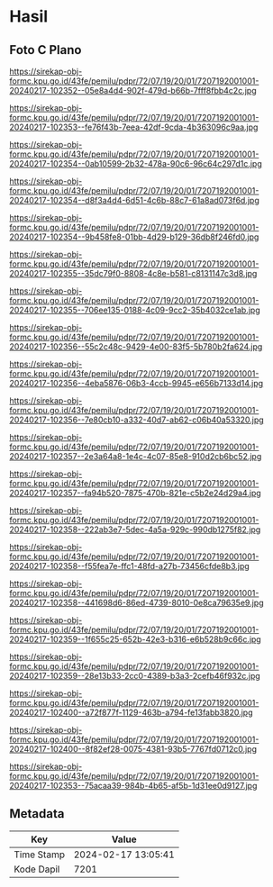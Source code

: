 # Hasil

## Foto C Plano

https://sirekap-obj-formc.kpu.go.id/43fe/pemilu/pdpr/72/07/19/20/01/7207192001001-20240217-102352--05e8a4d4-902f-479d-b66b-7fff8fbb4c2c.jpg

https://sirekap-obj-formc.kpu.go.id/43fe/pemilu/pdpr/72/07/19/20/01/7207192001001-20240217-102353--fe76f43b-7eea-42df-9cda-4b363096c9aa.jpg

https://sirekap-obj-formc.kpu.go.id/43fe/pemilu/pdpr/72/07/19/20/01/7207192001001-20240217-102354--0ab10599-2b32-478a-90c6-96c64c297d1c.jpg

https://sirekap-obj-formc.kpu.go.id/43fe/pemilu/pdpr/72/07/19/20/01/7207192001001-20240217-102354--d8f3a4d4-6d51-4c6b-88c7-61a8ad073f6d.jpg

https://sirekap-obj-formc.kpu.go.id/43fe/pemilu/pdpr/72/07/19/20/01/7207192001001-20240217-102354--9b458fe8-01bb-4d29-b129-36db8f246fd0.jpg

https://sirekap-obj-formc.kpu.go.id/43fe/pemilu/pdpr/72/07/19/20/01/7207192001001-20240217-102355--35dc79f0-8808-4c8e-b581-c8131147c3d8.jpg

https://sirekap-obj-formc.kpu.go.id/43fe/pemilu/pdpr/72/07/19/20/01/7207192001001-20240217-102355--706ee135-0188-4c09-9cc2-35b4032ce1ab.jpg

https://sirekap-obj-formc.kpu.go.id/43fe/pemilu/pdpr/72/07/19/20/01/7207192001001-20240217-102356--55c2c48c-9429-4e00-83f5-5b780b2fa624.jpg

https://sirekap-obj-formc.kpu.go.id/43fe/pemilu/pdpr/72/07/19/20/01/7207192001001-20240217-102356--4eba5876-06b3-4ccb-9945-e656b7133d14.jpg

https://sirekap-obj-formc.kpu.go.id/43fe/pemilu/pdpr/72/07/19/20/01/7207192001001-20240217-102356--7e80cb10-a332-40d7-ab62-c06b40a53320.jpg

https://sirekap-obj-formc.kpu.go.id/43fe/pemilu/pdpr/72/07/19/20/01/7207192001001-20240217-102357--2e3a64a8-1e4c-4c07-85e8-910d2cb6bc52.jpg

https://sirekap-obj-formc.kpu.go.id/43fe/pemilu/pdpr/72/07/19/20/01/7207192001001-20240217-102357--fa94b520-7875-470b-821e-c5b2e24d29a4.jpg

https://sirekap-obj-formc.kpu.go.id/43fe/pemilu/pdpr/72/07/19/20/01/7207192001001-20240217-102358--222ab3e7-5dec-4a5a-929c-990db1275f82.jpg

https://sirekap-obj-formc.kpu.go.id/43fe/pemilu/pdpr/72/07/19/20/01/7207192001001-20240217-102358--f55fea7e-ffc1-48fd-a27b-73456cfde8b3.jpg

https://sirekap-obj-formc.kpu.go.id/43fe/pemilu/pdpr/72/07/19/20/01/7207192001001-20240217-102358--441698d6-86ed-4739-8010-0e8ca79635e9.jpg

https://sirekap-obj-formc.kpu.go.id/43fe/pemilu/pdpr/72/07/19/20/01/7207192001001-20240217-102359--1f655c25-652b-42e3-b316-e6b528b9c66c.jpg

https://sirekap-obj-formc.kpu.go.id/43fe/pemilu/pdpr/72/07/19/20/01/7207192001001-20240217-102359--28e13b33-2cc0-4389-b3a3-2cefb46f932c.jpg

https://sirekap-obj-formc.kpu.go.id/43fe/pemilu/pdpr/72/07/19/20/01/7207192001001-20240217-102400--a72f877f-1129-463b-a794-fe13fabb3820.jpg

https://sirekap-obj-formc.kpu.go.id/43fe/pemilu/pdpr/72/07/19/20/01/7207192001001-20240217-102400--8f82ef28-0075-4381-93b5-7767fd0712c0.jpg

https://sirekap-obj-formc.kpu.go.id/43fe/pemilu/pdpr/72/07/19/20/01/7207192001001-20240217-102353--75acaa39-984b-4b65-af5b-1d31ee0d9127.jpg


## Metadata

| Key        | Value               |
| ---------- | ------------------- |
| Time Stamp | 2024-02-17 13:05:41 |
| Kode Dapil | 7201                |



